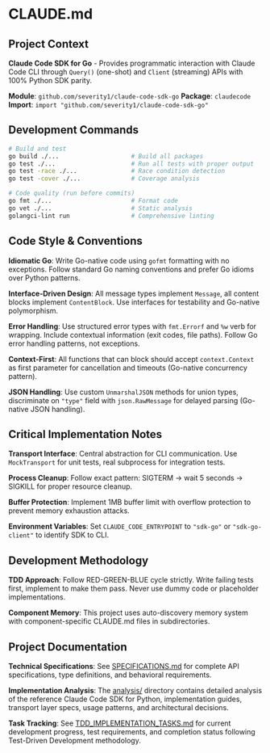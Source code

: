 # CLAUDE.md

## Project Context

**Claude Code SDK for Go** - Provides programmatic interaction with Claude Code CLI through `Query()` (one-shot) and `Client` (streaming) APIs with 100% Python SDK parity.

**Module**: `github.com/severity1/claude-code-sdk-go`
**Package**: `claudecode`
**Import**: `import "github.com/severity1/claude-code-sdk-go"`

## Development Commands

```bash
# Build and test
go build ./...                    # Build all packages
go test ./...                     # Run all tests with proper output
go test -race ./...               # Race condition detection
go test -cover ./...              # Coverage analysis

# Code quality (run before commits)
go fmt ./...                      # Format code
go vet ./...                      # Static analysis
golangci-lint run                 # Comprehensive linting
```

## Code Style & Conventions

**Idiomatic Go**: Write Go-native code using `gofmt` formatting with no exceptions. Follow standard Go naming conventions and prefer Go idioms over Python patterns.

**Interface-Driven Design**: All message types implement `Message`, all content blocks implement `ContentBlock`. Use interfaces for testability and Go-native polymorphism.

**Error Handling**: Use structured error types with `fmt.Errorf` and `%w` verb for wrapping. Include contextual information (exit codes, file paths). Follow Go error handling patterns, not exceptions.

**Context-First**: All functions that can block should accept `context.Context` as first parameter for cancellation and timeouts (Go-native concurrency pattern).

**JSON Handling**: Use custom `UnmarshalJSON` methods for union types, discriminate on `"type"` field with `json.RawMessage` for delayed parsing (Go-native JSON handling).

## Critical Implementation Notes

**Transport Interface**: Central abstraction for CLI communication. Use `MockTransport` for unit tests, real subprocess for integration tests.

**Process Cleanup**: Follow exact pattern: SIGTERM → wait 5 seconds → SIGKILL for proper resource cleanup.

**Buffer Protection**: Implement 1MB buffer limit with overflow protection to prevent memory exhaustion attacks.

**Environment Variables**: Set `CLAUDE_CODE_ENTRYPOINT` to `"sdk-go"` or `"sdk-go-client"` to identify SDK to CLI.

## Development Methodology

**TDD Approach**: Follow RED-GREEN-BLUE cycle strictly. Write failing tests first, implement to make them pass. Never use dummy code or placeholder implementations.

**Component Memory**: This project uses auto-discovery memory system with component-specific CLAUDE.md files in subdirectories.

## Project Documentation

**Technical Specifications**: See [SPECIFICATIONS.md](SPECIFICATIONS.md) for complete API specifications, type definitions, and behavioral requirements.

**Implementation Analysis**: The [analysis/](analysis/) directory contains detailed analysis of the reference Claude Code SDK for Python, implementation guides, transport layer specs, usage patterns, and architectural decisions.

**Task Tracking**: See [TDD_IMPLEMENTATION_TASKS.md](TDD_IMPLEMENTATION_TASKS.md) for current development progress, test requirements, and completion status following Test-Driven Development methodology.